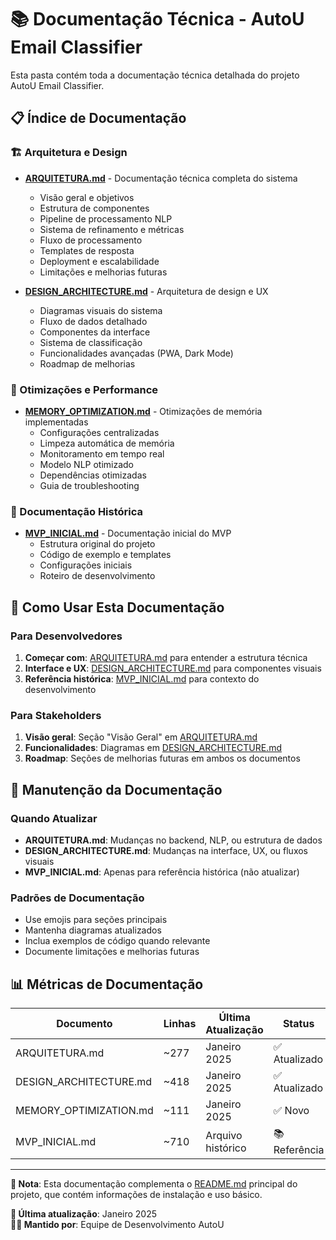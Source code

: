 # 📚 Documentação Técnica - AutoU Email Classifier

Esta pasta contém toda a documentação técnica detalhada do projeto AutoU Email Classifier.

## 📋 Índice de Documentação

### 🏗️ Arquitetura e Design
- **[ARQUITETURA.md](./ARQUITETURA.md)** - Documentação técnica completa do sistema
  - Visão geral e objetivos
  - Estrutura de componentes
  - Pipeline de processamento NLP
  - Sistema de refinamento e métricas
  - Fluxo de processamento
  - Templates de resposta
  - Deployment e escalabilidade
  - Limitações e melhorias futuras

- **[DESIGN_ARCHITECTURE.md](./DESIGN_ARCHITECTURE.md)** - Arquitetura de design e UX
  - Diagramas visuais do sistema
  - Fluxo de dados detalhado
  - Componentes da interface
  - Sistema de classificação
  - Funcionalidades avançadas (PWA, Dark Mode)
  - Roadmap de melhorias

### 🚀 Otimizações e Performance
- **[MEMORY_OPTIMIZATION.md](../MEMORY_OPTIMIZATION.md)** - Otimizações de memória implementadas
  - Configurações centralizadas
  - Limpeza automática de memória
  - Monitoramento em tempo real
  - Modelo NLP otimizado
  - Dependências otimizadas
  - Guia de troubleshooting

### 📝 Documentação Histórica
- **[MVP_INICIAL.md](./MVP_INICIAL.md)** - Documentação inicial do MVP
  - Estrutura original do projeto
  - Código de exemplo e templates
  - Configurações iniciais
  - Roteiro de desenvolvimento

## 🎯 Como Usar Esta Documentação

### Para Desenvolvedores
1. **Começar com**: [ARQUITETURA.md](./ARQUITETURA.md) para entender a estrutura técnica
2. **Interface e UX**: [DESIGN_ARCHITECTURE.md](./DESIGN_ARCHITECTURE.md) para componentes visuais
3. **Referência histórica**: [MVP_INICIAL.md](./MVP_INICIAL.md) para contexto do desenvolvimento

### Para Stakeholders
1. **Visão geral**: Seção "Visão Geral" em [ARQUITETURA.md](./ARQUITETURA.md)
2. **Funcionalidades**: Diagramas em [DESIGN_ARCHITECTURE.md](./DESIGN_ARCHITECTURE.md)
3. **Roadmap**: Seções de melhorias futuras em ambos os documentos

## 🔄 Manutenção da Documentação

### Quando Atualizar
- **ARQUITETURA.md**: Mudanças no backend, NLP, ou estrutura de dados
- **DESIGN_ARCHITECTURE.md**: Mudanças na interface, UX, ou fluxos visuais
- **MVP_INICIAL.md**: Apenas para referência histórica (não atualizar)

### Padrões de Documentação
- Use emojis para seções principais
- Mantenha diagramas atualizados
- Inclua exemplos de código quando relevante
- Documente limitações e melhorias futuras

## 📊 Métricas de Documentação

| Documento | Linhas | Última Atualização | Status |
|-----------|--------|-------------------|--------|
| ARQUITETURA.md | ~277 | Janeiro 2025 | ✅ Atualizado |
| DESIGN_ARCHITECTURE.md | ~418 | Janeiro 2025 | ✅ Atualizado |
| MEMORY_OPTIMIZATION.md | ~111 | Janeiro 2025 | ✅ Novo |
| MVP_INICIAL.md | ~710 | Arquivo histórico | 📚 Referência |

---

**📝 Nota**: Esta documentação complementa o [README.md](../README.md) principal do projeto, que contém informações de instalação e uso básico.

**🔄 Última atualização**: Janeiro 2025  
**👨‍💻 Mantido por**: Equipe de Desenvolvimento AutoU